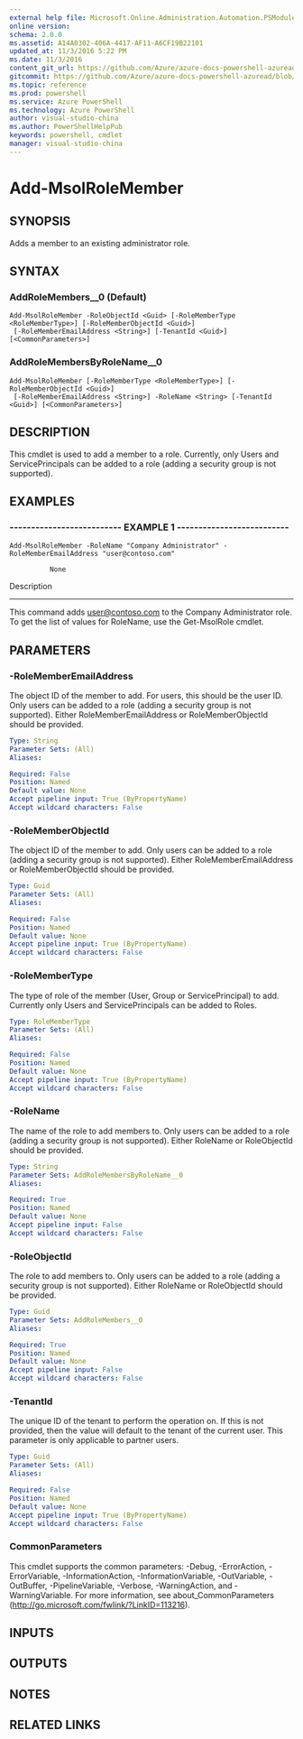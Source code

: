 ```yaml
---
external help file: Microsoft.Online.Administration.Automation.PSModule.dll-Help.xml
online version: 
schema: 2.0.0
ms.assetid: A14A0302-406A-4417-AF11-A6CF19B22101
updated_at: 11/3/2016 5:22 PM
ms.date: 11/3/2016
content_git_url: https://github.com/Azure/azure-docs-powershell-azuread/blob/master/Azure%20AD%20Cmdlets/MSOnline/v1/Add-MsolRoleMember.md
gitcommit: https://github.com/Azure/azure-docs-powershell-azuread/blob/cedef1609da4230592c00be27ccc62e342e2df61/Azure%20AD%20Cmdlets/MSOnline/v1/Add-MsolRoleMember.md
ms.topic: reference
ms.prod: powershell
ms.service: Azure PowerShell
ms.technology: Azure PowerShell
author: visual-studio-china
ms.author: PowerShellHelpPub
keywords: powershell, cmdlet
manager: visual-studio-china
---
```


# Add-MsolRoleMember

## SYNOPSIS
Adds a member to an existing administrator role.

## SYNTAX

### AddRoleMembers__0 (Default)
```
Add-MsolRoleMember -RoleObjectId <Guid> [-RoleMemberType <RoleMemberType>] [-RoleMemberObjectId <Guid>]
 [-RoleMemberEmailAddress <String>] [-TenantId <Guid>] [<CommonParameters>]
```

### AddRoleMembersByRoleName__0
```
Add-MsolRoleMember [-RoleMemberType <RoleMemberType>] [-RoleMemberObjectId <Guid>]
 [-RoleMemberEmailAddress <String>] -RoleName <String> [-TenantId <Guid>] [<CommonParameters>]
```

## DESCRIPTION
This cmdlet is used to add a member to a role. 
Currently, only Users and ServicePrincipals can be added to a role (adding a security group is not supported).

## EXAMPLES

### -------------------------- EXAMPLE 1 --------------------------
```
Add-MsolRoleMember -RoleName "Company Administrator" -RoleMemberEmailAddress "user@contoso.com"

          None
```

Description

-----------

This command adds user@contoso.com to the Company Administrator role.
To get the list of values for RoleName, use the Get-MsolRole cmdlet.

## PARAMETERS

### -RoleMemberEmailAddress
The object ID of the member to add.
For users, this should be the user ID.
Only users can be added to a role (adding a security group is not supported).
Either RoleMemberEmailAddress or RoleMemberObjectId should be provided.

```yaml
Type: String
Parameter Sets: (All)
Aliases: 

Required: False
Position: Named
Default value: None
Accept pipeline input: True (ByPropertyName)
Accept wildcard characters: False
```

### -RoleMemberObjectId
The object ID of the member to add.
Only users can be added to a role (adding a security group is not supported).
Either RoleMemberEmailAddress or RoleMemberObjectId should be provided.

```yaml
Type: Guid
Parameter Sets: (All)
Aliases: 

Required: False
Position: Named
Default value: None
Accept pipeline input: True (ByPropertyName)
Accept wildcard characters: False
```

### -RoleMemberType
The type of role of the member (User, Group or ServicePrincipal) to add. 
Currently only Users and ServicePrincipals can be added to Roles.

```yaml
Type: RoleMemberType
Parameter Sets: (All)
Aliases: 

Required: False
Position: Named
Default value: None
Accept pipeline input: True (ByPropertyName)
Accept wildcard characters: False
```

### -RoleName
The name of the role to add members to.
Only users can be added to a role (adding a security group is not supported).
Either RoleName or RoleObjectId should be provided.

```yaml
Type: String
Parameter Sets: AddRoleMembersByRoleName__0
Aliases: 

Required: True
Position: Named
Default value: None
Accept pipeline input: False
Accept wildcard characters: False
```

### -RoleObjectId
The role to add members to.
Only users can be added to a role (adding a security group is not supported).
Either RoleName or RoleObjectId should be provided.

```yaml
Type: Guid
Parameter Sets: AddRoleMembers__0
Aliases: 

Required: True
Position: Named
Default value: None
Accept pipeline input: False
Accept wildcard characters: False
```

### -TenantId
The unique ID of the tenant to perform the operation on.
If this is not provided, then the value will default to the tenant of the current user.
This parameter is only applicable to partner users.

```yaml
Type: Guid
Parameter Sets: (All)
Aliases: 

Required: False
Position: Named
Default value: None
Accept pipeline input: True (ByPropertyName)
Accept wildcard characters: False
```

### CommonParameters
This cmdlet supports the common parameters: -Debug, -ErrorAction, -ErrorVariable, -InformationAction, -InformationVariable, -OutVariable, -OutBuffer, -PipelineVariable, -Verbose, -WarningAction, and -WarningVariable. For more information, see about_CommonParameters (http://go.microsoft.com/fwlink/?LinkID=113216).

## INPUTS

## OUTPUTS

## NOTES

## RELATED LINKS


